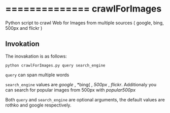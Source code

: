 ==============
crawlForImages
==============

Python script to crawl Web for Images from multiple sources ( google, bing, 500px and flickr )


Invokation
----------

The inovakation is as follows:

<pre><code>python crawlForImages.py query search_engine </code></pre>

<code>query</code> can span multiple words

<code>search_engine</code> values are *google* , *bing( , *500px* , *flickr*. Additionaly you can search for popular images from 500px with *popular500px*

Both <code>query</code> and <code>search_engine</code> are optional arguments, the default values are rothko and google respectively. 

